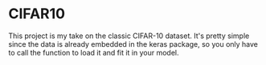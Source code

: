 # CIFAR10

This project is my take on the classic CIFAR-10 dataset.
It's pretty simple since the data is already embedded in the keras package, so you only have to call the function to load it and fit it in your model.



